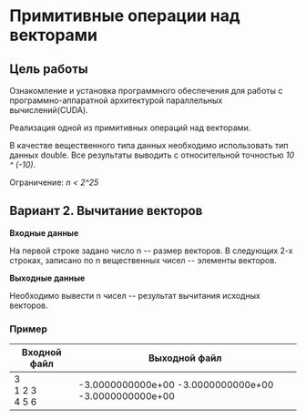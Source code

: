 # Примитивные операции над векторами

## Цель работы

Ознакомление и установка программного обеспечения для работы с программно-аппаратной архитектурой параллельных вычислений(CUDA).

Реализация одной из примитивных операций над векторами.

В качестве вещественного типа данных необходимо использовать тип данных double. Все результаты выводить с относительной точностью *10 ^ (-10)*.

Ограничение: *n < 2^25*

## Вариант 2. Вычитание векторов

**Входные данные**

На первой строке задано число n -- размер векторов. В следующих 2-х строках, записано по n вещественных чисел -- элементы векторов.

**Выходные данные**

Необходимо вывести n чисел -- результат вычитания исходных векторов.

### Пример

Входной файл | Выходной файл
--- | ---
3<br/>1 2 3<br/>4 5 6 | -3.0000000000e+00 -3.0000000000e+00 -3.0000000000e+00